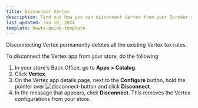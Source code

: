 ```yaml
---
title: Disconnect Vertex
description: Find out how you can disconnect Vertex from your Spryker shop
last_updated: Jan 10, 2024
template: howto-guide-template
---
```

Disconnecting Vertex permanently deletes all the existing Vertex tax rates.

To disconnect the Vertex app from your store, do the following

1. In your store's Back Office, go to **Apps&nbsp;<span aria-label="and then">></span> Catalog**. 
2. Click **Vertex**.
3. On the Vertex app details page, next to the **Configure** button, hold the pointer over <span class="inline-img">![disconnect-button](https://spryker.s3.eu-central-1.amazonaws.com/docs/aop/user/apps/bazzarvoice/disconnect-button.png)</span> and click **Disconnect**.
4. In the message that appears, click **Disconnect**. This removes the Vertex configurations from your store.